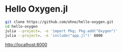 # Hello Oxygen.jl

```sh
git clone https://github.com/ohno/hello-oxygen.git
cd hello-oxygen
julia --project=. -e 'import Pkg; Pkg.add("Oxygen")'
julia --project=. -e 'include("app.jl")' 8000
```

[http://localhost:8000](http://localhost:8000)